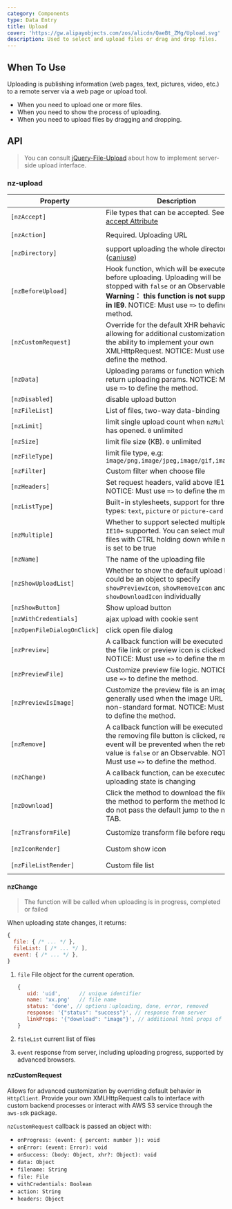 ```yaml
---
category: Components
type: Data Entry
title: Upload
cover: 'https://gw.alipayobjects.com/zos/alicdn/QaeBt_ZMg/Upload.svg'
description: Used to select and upload files or drag and drop files.
---
```


## When To Use

Uploading is publishing information (web pages, text, pictures, video, etc.) to a remote server via a web page or upload tool.

- When you need to upload one or more files.
- When you need to show the process of uploading.
- When you need to upload files by dragging and dropping.

## API

> You can consult [jQuery-File-Upload](https://github.com/blueimp/jQuery-File-Upload/wiki) about how to implement server-side upload interface.

### nz-upload

| Property                    | Description                                                                                                                                                                                                       | Type                                                                                             | Default         |
| --------------------------- | ----------------------------------------------------------------------------------------------------------------------------------------------------------------------------------------------------------------- | ------------------------------------------------------------------------------------------------ | --------------- |
| `[nzAccept]`                | File types that can be accepted. See [input accept Attribute](https://developer.mozilla.org/en-US/docs/Web/HTML/Element/input#attr-accept)                                                                        | `string`                                                                                         | -               |
| `[nzAction]`                | Required. Uploading URL                                                                                                                                                                                           | `string \| ((file: NzUploadFile) => string \| Observable<string>)`                               | -               |
| `[nzDirectory]`             | support uploading the whole directory ([caniuse](https://caniuse.com/#feat=input-file-directory))                                                                                                                 | `boolean`                                                                                        | `false`         |
| `[nzBeforeUpload]`          | Hook function, which will be executed before uploading. Uploading will be stopped with `false` or an Observable. **Warning： this function is not supported in IE9**. NOTICE: Must use `=>` to define the method. | `(file: NzUploadFile, fileList: NzUploadFile[]) => boolean \| Observable<boolean>`               | -               |
| `[nzCustomRequest]`         | Override for the default XHR behavior allowing for additional customization and the ability to implement your own XMLHttpRequest. NOTICE: Must use `=>` to define the method.                                     | `(item) => Subscription`                                                                         | -               |
| `[nzData]`                  | Uploading params or function which can return uploading params. NOTICE: Must use `=>` to define the method.                                                                                                       | `Object \| ((file: NzUploadFile) => Object \| Observable<{}>)`                                   | -               |
| `[nzDisabled]`              | disable upload button                                                                                                                                                                                             | `boolean`                                                                                        | `false`         |
| `[nzFileList]`              | List of files, two-way data-binding                                                                                                                                                                               | `NzUploadFile[]`                                                                                 | -               |
| `[nzLimit]`                 | limit single upload count when `nzMultiple` has opened. `0` unlimited                                                                                                                                             | `number`                                                                                         | `0`             |
| `[nzSize]`                  | limit file size (KB). `0` unlimited                                                                                                                                                                               | `number`                                                                                         | `0`             |
| `[nzFileType]`              | limit file type, e.g: `image/png,image/jpeg,image/gif,image/bmp`                                                                                                                                                  | `string`                                                                                         | -               |
| `[nzFilter]`                | Custom filter when choose file                                                                                                                                                                                    | `UploadFilter[]`                                                                                 | -               |
| `[nzHeaders]`               | Set request headers, valid above IE10. NOTICE: Must use `=>` to define the method.                                                                                                                                | `Object \| ((file: NzUploadFile) => Object \| Observable<{}>)`                                   | -               |
| `[nzListType]`              | Built-in stylesheets, support for three types: `text`, `picture` or `picture-card`                                                                                                                                | `'text' \| 'picture' \| 'picture-card'`                                                          | `'text'`        |
| `[nzMultiple]`              | Whether to support selected multiple files. `IE10+` supported. You can select multiple files with CTRL holding down while multiple is set to be true                                                              | `boolean`                                                                                        | `false`         |
| `[nzName]`                  | The name of the uploading file                                                                                                                                                                                    | `string`                                                                                         | `'file'`        |
| `[nzShowUploadList]`        | Whether to show the default upload list, could be an object to specify `showPreviewIcon`, `showRemoveIcon` and `showDownloadIcon` individually                                                                    | `boolean \| { showPreviewIcon?: boolean, showRemoveIcon?: boolean, showDownloadIcon?: boolean }` | `true`          |
| `[nzShowButton]`            | Show upload button                                                                                                                                                                                                | `boolean`                                                                                        | `true`          |
| `[nzWithCredentials]`       | ajax upload with cookie sent                                                                                                                                                                                      | `boolean`                                                                                        | `false`         |
| `[nzOpenFileDialogOnClick]` | click open file dialog                                                                                                                                                                                            | `boolean`                                                                                        | `true`          |
| `[nzPreview]`               | A callback function will be executed when the file link or preview icon is clicked. NOTICE: Must use `=>` to define the method.                                                                                   | `(file: NzUploadFile) => void`                                                                   | -               |
| `[nzPreviewFile]`           | Customize preview file logic. NOTICE: Must use `=>` to define the method.                                                                                                                                         | `(file: NzUploadFile) => Observable<dataURL: string>`                                            | -               |
| `[nzPreviewIsImage]`        | Customize the preview file is an image, generally used when the image URL is in a non-standard format. NOTICE: Must use `=>` to define the method.                                                                | `(file: NzUploadFile) => boolean`                                                                | -               |
| `[nzRemove]`                | A callback function will be executed when the removing file button is clicked, remove event will be prevented when the return value is `false` or an Observable. NOTICE: Must use `=>` to define the method.      | `(file: NzUploadFile) => boolean \| Observable<boolean>`                                         | -               |
| `(nzChange)`                | A callback function, can be executed when uploading state is changing                                                                                                                                             | `EventEmitter<NzUploadChangeParam>`                                                              | -               |
| `[nzDownload]`              | Click the method to download the file, pass the method to perform the method logic, do not pass the default jump to the new TAB.                                                                                  | `(file: NzUploadFile) => void`                                                                   | Jump to new TAB |
| `[nzTransformFile]`         | Customize transform file before request                                                                                                                                                                           | `(file: NzUploadFile) => NzUploadTransformFileType`                                              | -               |
| `[nzIconRender]`            | Custom show icon                                                                                                                                                                                                  | `TemplateRef<{ $implicit: NzUploadFile }>`                                                       | -               |
| `[nzFileListRender]`        | Custom file list                                                                                                                                                                                                  | `TemplateRef<{ $implicit: NzUploadFile[] }>`                                                     | -               |

#### nzChange

> The function will be called when uploading is in progress, completed or failed

When uploading state changes, it returns:

```js
{
  file: { /* ... */ },
  fileList: [ /* ... */ ],
  event: { /* ... */ },
}
```

1. `file` File object for the current operation.

   ```js
   {
      uid: 'uid',      // unique identifier
      name: 'xx.png'   // file name
      status: 'done', // options：uploading, done, error, removed
      response: '{"status": "success"}', // response from server
      linkProps: '{"download": "image"}', // additional html props of file link
   }
   ```

2. `fileList` current list of files
3. `event` response from server, including uploading progress, supported by advanced browsers.

#### nzCustomRequest

Allows for advanced customization by overriding default behavior in `HttpClient`. Provide your own XMLHttpRequest calls to interface with custom backend processes or interact with AWS S3 service through the `aws-sdk` package.

`nzCustomRequest` callback is passed an object with:

- `onProgress: (event: { percent: number }): void`
- `onError: (event: Error): void`
- `onSuccess: (body: Object, xhr?: Object): void`
- `data: Object`
- `filename: String`
- `file: File`
- `withCredentials: Boolean`
- `action: String`
- `headers: Object`
